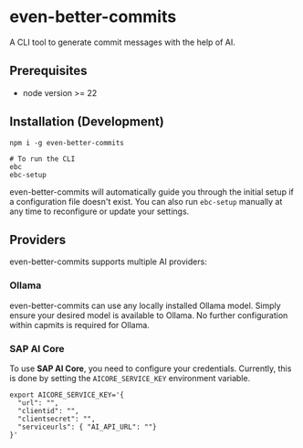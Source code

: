 # even-better-commits
A CLI tool to generate commit messages with the help of AI.

## Prerequisites
- node version >= 22

## Installation (Development)
```
npm i -g even-better-commits

# To run the CLI
ebc
ebc-setup
```
even-better-commits will automatically guide you through the initial setup if a configuration file doesn't exist.  You can also run `ebc-setup` manually at any time to reconfigure or update your settings.

## Providers
even-better-commits supports multiple AI providers:

### Ollama
even-better-commits can use any locally installed Ollama model. Simply ensure your desired model is available to Ollama. No further configuration within capmits is required for Ollama.

### SAP AI Core
To use **SAP AI Core**, you need to configure your credentials. Currently, this is done by setting the `AICORE_SERVICE_KEY` environment variable.
```
export AICORE_SERVICE_KEY='{
  "url": "",
  "clientid": "",
  "clientsecret": "",
  "serviceurls": { "AI_API_URL": ""}
}'
```

